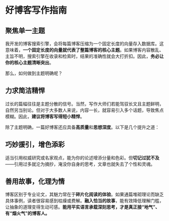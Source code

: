 # 好博客写作指南

## 聚焦单一主题

我开发的博客搜索引擎，会将每篇博客压缩为一个固定长度的向量存入数据库。这意味着，**一个固定长度的向量就代表了整篇博客的核心主题**。如果博客内容散乱、主旨不明，搜索引擎在收录和检索时，结果的准确性就会大打折扣。因此，**务必让你的核心主题清晰突出**。

那么，如何做到主题明确呢？

## 力求简洁精悍

过长的篇幅往往是主题分散的信号。当然，写作大师们若能驾驭长文且主题鲜明，自然另当别论。但对于大多数人来说，内容一长，就容易引入多个话题，导致焦点模糊。因此，**建议将博客写得短小精悍**。

除了主题明确，一篇好博客还应具备**高质量**和**思想深度**。以下是几个提升之道：

## 巧妙援引，增色添彩

适当引用权威研究或名家观点，能为你的论述增添分量和色彩。但**切记过犹不及**——引用过多就沦为摘抄，淹没你自身的思考，文章也就失去了个性和灵魂。

## 善用故事，化理为情

博客区别于专业论文，其魅力常在于**碎片化阅读的体验**。如果通篇堆砌理论而缺乏具体事例，读者很容易感到枯燥或费解。**融入恰当的故事**，能有效降低理解门槛，让抽象的道理变得生动可感。**能用平实语言承载深刻思考，才是真正接“地气”、有“烟火气”的博客人。**